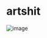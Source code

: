 # artshit
![image](https://github.com/user-attachments/assets/74294437-3678-4e50-86bf-0aae642ccaae)
